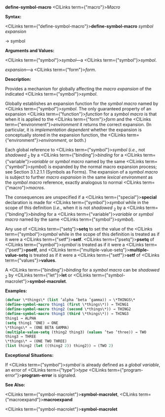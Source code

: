 **define-symbol-macro** <ClLinks  term={"macro"}><i>Macro</i></ClLinks> 



**Syntax:** 



<ClLinks  term={"define-symbol-macro"}><b>define-symbol-macro</b></ClLinks> *symbol expansion* 



→ symbol 



**Arguments and Values:** 



<ClLinks  term={"symbol"}><i>symbol</i></ClLinks>—a <ClLinks  term={"symbol"}><i>symbol</i></ClLinks>. 



*expansion*—a <ClLinks  term={"form"}><i>form</i></ClLinks>. 



**Description:** 



Provides a mechanism for globally affecting the *macro expansion* of the indicated <ClLinks  term={"symbol"}><i>symbol</i></ClLinks>. 



Globally establishes an expansion function for the *symbol macro* named by <ClLinks  term={"symbol"}><i>symbol</i></ClLinks>. The only guaranteed property of an expansion <ClLinks  term={"function"}><i>function</i></ClLinks> for a *symbol macro* is that when it is applied to the <ClLinks  term={"form"}><i>form</i></ClLinks> and the <ClLinks  term={"environment"}><i>environment</i></ClLinks> it returns the correct expansion. (In particular, it is *implementation dependent* whether the expansion is conceptually stored in the expansion function, the <ClLinks  term={"environment"}><i>environment</i></ClLinks>, or both.)  







Each global reference to <ClLinks  term={"symbol"}><i>symbol</i></ClLinks> (*i.e.*, not *shadowed* <sub>2</sub> by a <ClLinks  term={"binding"}><i>binding</i></ClLinks> for a <ClLinks  term={"variable"}><i>variable</i></ClLinks> or *symbol macro* named by the same <ClLinks  term={"symbol"}><i>symbol</i></ClLinks>) is expanded by the normal macro expansion process; see Section 3.1.2.1.1 (Symbols as Forms). The expansion of a *symbol macro* is subject to further *macro expansion* in the same *lexical environment* as the *symbol macro* reference, exactly analogous to normal <ClLinks  term={"macro"}><i>macros</i></ClLinks>. 



The consequences are unspecified if a <ClLinks  term={"special"}><b>special</b></ClLinks> declaration is made for <ClLinks  term={"symbol"}><i>symbol</i></ClLinks> while in the scope of this definition (*i.e.*, when it is not *shadowed* <sub>2</sub> by a <ClLinks  term={"binding"}><i>binding</i></ClLinks> for a <ClLinks  term={"variable"}><i>variable</i></ClLinks> or *symbol macro* named by the same <ClLinks  term={"symbol"}><i>symbol</i></ClLinks>). 



Any use of <ClLinks  term={"setq"}><b>setq</b></ClLinks> to set the value of the <ClLinks  term={"symbol"}><i>symbol</i></ClLinks> while in the scope of this definition is treated as if it were a <ClLinks  term={"setf"}><b>setf</b></ClLinks>. <ClLinks  term={"psetq"}><b>psetq</b></ClLinks> of <ClLinks  term={"symbol"}><i>symbol</i></ClLinks> is treated as if it were a <ClLinks  term={"psetf"}><b>psetf</b></ClLinks>, and <ClLinks  term={"multiple-value-setq"}><b>multiple-value-setq</b></ClLinks> is treated as if it were a <ClLinks  term={"setf"}><b>setf</b></ClLinks> of <ClLinks  term={"values"}><b>values</b></ClLinks>. 



A <ClLinks  term={"binding"}><i>binding</i></ClLinks> for a *symbol macro* can be *shadowed* <sub>2</sub> by <ClLinks  term={"let"}><b>let</b></ClLinks> or <ClLinks  term={"symbol-macrolet"}><b>symbol-macrolet</b></ClLinks>. 



**Examples:**
```lisp
(defvar \*things\* (list ’alpha ’beta ’gamma)) → \*THINGS\* 
(define-symbol-macro thing1 (first \*things\*)) → THING1 
(define-symbol-macro thing2 (second \*things\*)) → THING2 
(define-symbol-macro thing3 (third \*things\*)) → THING3 
thing1 → ALPHA 
(setq thing1 ’ONE) → ONE 
\*things\* → (ONE BETA GAMMA) 
(multiple-value-setq (thing2 thing3) (values ’two ’three)) → TWO 
thing3 → THREE 
\*things\* → (ONE TWO THREE) 
(list thing2 (let ((thing2 2)) thing2)) → (TWO 2) 
```
**Exceptional Situations:** 



If <ClLinks  term={"symbol"}><i>symbol</i></ClLinks> is already defined as a *global variable*, an error of <ClLinks  term={"type"}><i>type</i></ClLinks> <ClLinks  term={"program-error"}><b>program-error</b></ClLinks> is signaled. 



**See Also:** 



<ClLinks  term={"symbol-macrolet"}><b>symbol-macrolet</b></ClLinks>, <ClLinks  term={"macroexpand"}><b>macroexpand</b></ClLinks>  







<ClLinks  term={"symbol-macrolet"}><b>symbol-macrolet</b></ClLinks> 



